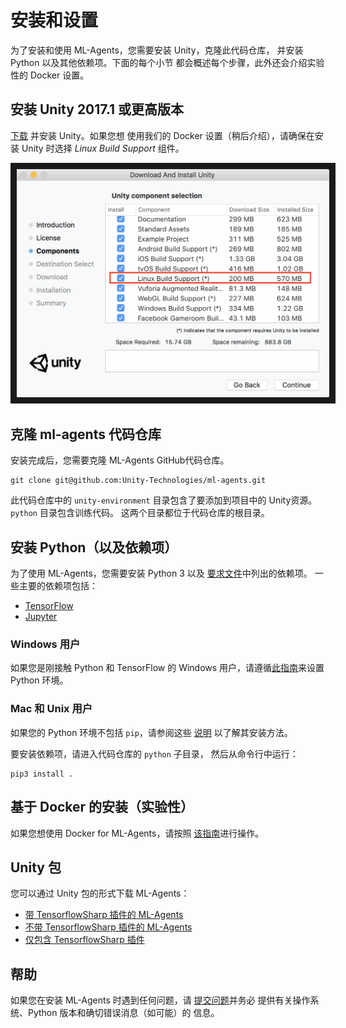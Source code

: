 # 安装和设置

为了安装和使用 ML-Agents，您需要安装 Unity，克隆此代码仓库，
并安装 Python 以及其他依赖项。下面的每个小节
都会概述每个步骤，此外还会介绍实验性的 Docker 设置。

## 安装 **Unity 2017.1** 或更高版本

[下载](https://store.unity.com/download) 并安装 Unity。如果您想
使用我们的 Docker 设置（稍后介绍），请确保在安装 Unity 时选择 
_Linux Build Support_ 组件。

<p align="center">
    <img src="images/unity_linux_build_support.png" 
        alt="Linux Build Support" 
        width="500" border="10" />
</p>

## 克隆 ml-agents 代码仓库

安装完成后，您需要克隆 ML-Agents GitHub代码仓库。

    git clone git@github.com:Unity-Technologies/ml-agents.git

此代码仓库中的 `unity-environment` 目录包含了要添加到项目中的 
Unity资源。`python` 目录包含训练代码。
这两个目录都位于代码仓库的根目录。

## 安装 Python（以及依赖项）

为了使用 ML-Agents，您需要安装 Python 3 以及
[要求文件](../python/requirements.txt)中列出的依赖项。
一些主要的依赖项包括：
- [TensorFlow](Background-TensorFlow.md)
- [Jupyter](Background-Jupyter.md)

### Windows 用户

如果您是刚接触 Python 和 TensorFlow 的 Windows 用户，请遵循[此指南](Installation-Windows.md)来设置 Python 环境。

### Mac 和 Unix 用户

如果您的 Python 环境不包括 `pip`，请参阅这些
[说明](https://packaging.python.org/guides/installing-using-linux-tools/#installing-pip-setuptools-wheel-with-linux-package-managers)
以了解其安装方法。

要安装依赖项，请进入代码仓库的 `python` 子目录，
然后从命令行中运行：

    pip3 install .

## 基于 Docker 的安装（实验性）

如果您想使用 Docker for ML-Agents，请按照
[该指南](Using-Docker.md)进行操作。

## Unity 包

您可以通过 Unity 包的形式下载 ML-Agents：

 * [带 TensorflowSharp 插件的 ML-Agents](https://s3.amazonaws.com/unity-ml-agents/0.3/ML-AgentsWithPlugin.unitypackage)
 * [不带 TensorflowSharp 插件的 ML-Agents](https://s3.amazonaws.com/unity-ml-agents/0.3/ML-AgentsNoPlugin.unitypackage)
 * [仅包含 TensorflowSharp 插件](https://s3.amazonaws.com/unity-ml-agents/0.3/TFSharpPlugin.unitypackage)

## 帮助

如果您在安装 ML-Agents 时遇到任何问题，请
[提交问题](https://github.com/Unity-Technologies/ml-agents/issues)并务必
提供有关操作系统、Python 版本和确切错误消息（如可能）的
信息。

